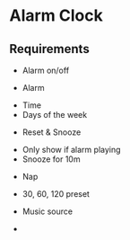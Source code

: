 # Alarm Clock

## Requirements

- Alarm on/off

- Alarm
* Time
* Days of the week

- Reset & Snooze
* Only show if alarm playing
* Snooze for 10m

- Nap
* 30, 60, 120 preset

- Music source
* 